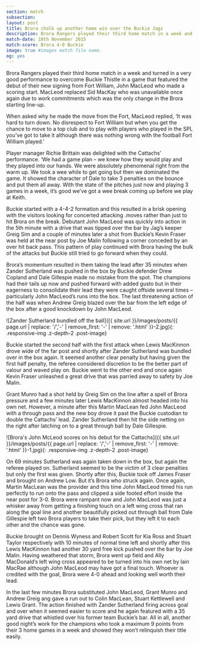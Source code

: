 ```yaml
---
section: match
subsection:
layout: post
title: Brora chalk up another home win over the Buckie Jags 
description: Brora Rangers played their third home match in a week and turned in a very good performance to overcome Buckie Thistle in a game that featured the debut of their new signing from Fort William, John MacLeod who made a scoring start. 
match-date: 18th November 2015
match-score: Brora 4-0 Buckie
image: true #images match file name.
og: yes
---
```

Brora Rangers played their third home match in a week and turned in a very good performance to overcome Buckie Thistle in a game that featured the debut of their new signing from Fort William, John MacLeod who made a scoring start. MacLeod replaced Sid MacKay who was unavailable once again due to work commitments which was the only change in the Brora starting line-up. 


When asked why he made the move from the Fort, MacLeod replied, ‘It was hard to turn down. No disrespect to Fort William but when you get the chance to move to a top club and to play with players who played in the SPL you’ve got to take it although there was nothing wrong with the football Fort William played.’



Player manager Richie Brittain was delighted with the Cattachs’ performance. ‘We had a game plan – we knew how they would play and they played into our hands. We were absolutely phenomenal right from the warm up. We took a wee while to get going but then we dominated the game. It showed the character of Dale to take 3 penalties on the bounce and put them all away. With the state of the pitches just now and playing 3 games in a week, it’s good we’ve got a wee break coming up before we play at Keith.  



Buckie started with a 4-4-2 formation and this resulted in a brisk opening with the visitors looking for concerted attacking .moves rather than just to hit Brora on the break. Debutant John MacLeod was quickly into action in the 5th  minute with a drive that was tipped over the bar by Jag’s keeper Greig Sim and a couple of minutes later a shot from Buckie’s Kevin Fraser was held at the near post by Joe Malin following a corner conceded by an over hit back pass. This pattern of play continued with Brora having the bulk of the attacks but Buckie still tried to go forward when they could. 



Brora’s momentum resulted in them taking the lead after 35 minutes when Zander Sutherland was pushed in the box by Buckie defender Drew Copland and Dale Gillespie made no mistake from the spot. The champions had their tails up now and pushed forward with added gusto but in their eagerness to consolidate their lead they were caught offside several times – particularly John MacLeod’s runs into the box. The last threatening action of the half was when Andrew Greig blazed over the bar from the left edge of the box after a good knockdown by John MacLeod.    

![Zander Sutherland bundled off the ball]({{ site.url }}/images/posts/{{ page.url | replace: '/','-' | remove_first: '-' | remove: '.html' }}-2.jpg){: .responsive-img .z-depth-2 .post-image}

Buckie started the second half with the first attack when Lewis MacKinnon drove wide of the far post and shortly after Zander Sutherland was bundled over in the box again. It seemed another clear penalty but having given the first half penalty, the referee considered discretion to be the better part of valour and waved play on. Buckie went to the other end and once again Kevin Fraser unleashed a great drive that was parried away to safety by Joe Malin. 



Grant Munro had a shot held by Greig Sim on the line after a spell of Brora pressure and a few minutes later Lewis MacKinnon almost headed into his own net. However, a minute after this Martin MacLean fed John MacLeod with a through pass and the new boy drove it past the Buckie custodian to double the Cattachs’ lead. Zander Sutherland then hit the side netting on the right after latching on to a great through ball by Dale Gillespie. 

![Brora's John McLeod scores on his debut for the Cattachs]({{ site.url }}/images/posts/{{ page.url | replace: '/','-' | remove_first: '-' | remove: '.html' }}-1.jpg){: .responsive-img .z-depth-2 .post-image}

On 69 minutes Sutherland was again taken down in the box, but again the referee played on. Sutherland seemed to be the victim of 3 clear penalties but only the first was given. Shortly after this, Buckie took off James Fraser and brought on Andrew Low. But it’s Brora who struck again. Once again, Martin MacLean was the provider and this time John MacLeod timed his run perfectly to run onto the pass and clipped a side footed effort inside the near post for 3-0. Brora were rampant now and John MacLeod was just a whisker away from getting a finishing touch on a left wing cross that ran along the goal line and another beautifully picked out through ball from Dale Gillespie left two Brora players to take their pick, but they left it to each other and the chance was gone. 



Buckie brought on Dennis Wyness and Robert Scott for Kia Ross and Stuart Taylor respectively with 10 minutes of normal time left and shortly after this Lewis MacKinnon had another 30 yard free kick pushed over the bar by Joe Malin. Having weathered that storm, Brora went up field and Ally MacDonald’s left wing cross appeared to be turned into his own net by Iain MacRae although John MacLeod may have got a final touch. Whoever is credited with the goal, Brora were 4-0 ahead and looking well worth their lead. 



In the last few minutes Brora substituted John MacLeod, Grant Munro and Andrew Greig ang gave a run out to Colin MacLean, Stuart Kettlewell and Lewis Grant. The action finished with Zander Sutherland firing across goal and over when it seemed easier to score and he again featured with a 35 yard drive that whistled over his former team Buckie’s bar. All in all, another good night’s work for the champions who took a maximum 9 points from their 3 home games in a week and showed they won’t relinquish their title easily.  